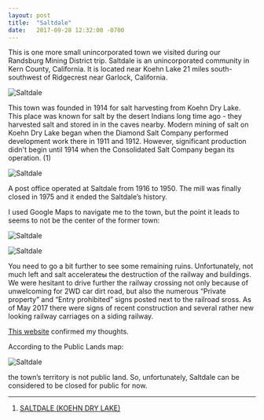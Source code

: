 ```yaml
---
layout: post
title:  "Saltdale"
date:   2017-09-28 12:32:00 -0700
---
```


This is one more small unincorporated town we visited during our Randsburg Mining District trip. Saltdale is an unincorporated community in Kern County, California. It is located near Koehn Lake 21 miles south-southwest of Ridgecrest near Garlock, California.

![Saltdale][saltdale_view1]

This town was founded in 1914 for salt harvesting from Koehn Dry Lake. This place was known for salt by the desert Indians long time ago - they harvested salt and stored in in the caves nearby.  Modern mining of salt on Koehn Dry Lake began when the Diamond Salt Company performed development work there in 1911 and 1912. However, significant production didn't begin until 1914 when the Consolidated Salt Company began its operation. (1)

![Saltdale][saltdale_view2]

A post office operated at Saltdale from 1916 to 1950. The mill was finally closed in 1975 and it ended the Saltdale’s history.

I used Google Maps to navigate me to the town, but the point it leads to seems to not be the center of the former town:

![Saltdale][saltdale_map1]

![Saltdale][saltdale_map2]

You need to go a bit further to see some remaining ruins. Unfortunately, not much left and salt accelerateы the destruction of the railway and buildings. We were hesitant to drive further the railway crossing not only because of unwelcoming for 2WD car dirt road, but also the numerous “Private property” and “Entry prohibited” signs posted next to the railroad sross. As of May 2017 there were signs of recent construction and several rather new looking railway carriages on a siding railway.

[This website](http://freepages.history.rootsweb.ancestry.com/~gtusa/bitesdust.htm
) confirmed my thoughts.

According to the Public Lands map:

![Saltdale][saltdale_map3]

the town’s territory is not public land. So, unfortunately, Saltdale can be considered to be closed for public for now.

***

1. [SALTDALE (KOEHN DRY LAKE)](http://mojavedesert.net/desert-fever/saltdale.html)

[saltdale_view1]: {{site.url}}/assets/img/28092017-Saltdale/28092017-Saltdale-1.jpg "Saltdale railway view"
[saltdale_view2]: {{site.url}}/assets/img/28092017-Saltdale/28092017-Saltdale-2.jpg "Saltdale railway view"
[saltdale_map1]: {{site.url}}/assets/img/28092017-Saltdale/28092017-Saltdale-gmaps1.png "Saltdale railway view"
[saltdale_map2]: {{site.url}}/assets/img/28092017-Saltdale/28092017-Saltdale-gmaps2.png "Saltdale railway view"
[saltdale_map3]: {{site.url}}/assets/img/28092017-Saltdale/28092017-Saltdale-landmaps.png "Saltdale railway view"


